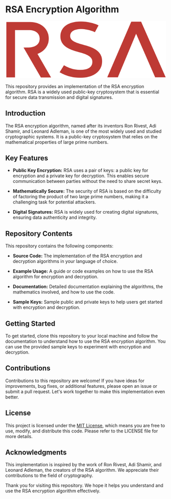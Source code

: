 # RSA Encryption Algorithm

![RSA Logo](RSA_Security_logo2.svg.png)

This repository provides an implementation of the RSA encryption algorithm. RSA is a widely used public-key cryptosystem that is essential for secure data transmission and digital signatures.

## Introduction

The RSA encryption algorithm, named after its inventors Ron Rivest, Adi Shamir, and Leonard Adleman, is one of the most widely used and studied cryptographic systems. It is a public-key cryptosystem that relies on the mathematical properties of large prime numbers.

## Key Features

- **Public Key Encryption:** RSA uses a pair of keys: a public key for encryption and a private key for decryption. This enables secure communication between parties without the need to share secret keys.

- **Mathematically Secure:** The security of RSA is based on the difficulty of factoring the product of two large prime numbers, making it a challenging task for potential attackers.

- **Digital Signatures:** RSA is widely used for creating digital signatures, ensuring data authenticity and integrity.

## Repository Contents

This repository contains the following components:

- **Source Code:** The implementation of the RSA encryption and decryption algorithms in your language of choice.

- **Example Usage:** A guide or code examples on how to use the RSA algorithm for encryption and decryption.

- **Documentation:** Detailed documentation explaining the algorithms, the mathematics involved, and how to use the code.

- **Sample Keys:** Sample public and private keys to help users get started with encryption and decryption.

## Getting Started

To get started, clone this repository to your local machine and follow the documentation to understand how to use the RSA encryption algorithm. You can use the provided sample keys to experiment with encryption and decryption.

## Contributions

Contributions to this repository are welcome! If you have ideas for improvements, bug fixes, or additional features, please open an issue or submit a pull request. Let's work together to make this implementation even better.

## License

This project is licensed under the [MIT License](LICENSE), which means you are free to use, modify, and distribute this code. Please refer to the LICENSE file for more details.

## Acknowledgments

This implementation is inspired by the work of Ron Rivest, Adi Shamir, and Leonard Adleman, the creators of the RSA algorithm. We appreciate their contributions to the field of cryptography.

Thank you for visiting this repository. We hope it helps you understand and use the RSA encryption algorithm effectively.
